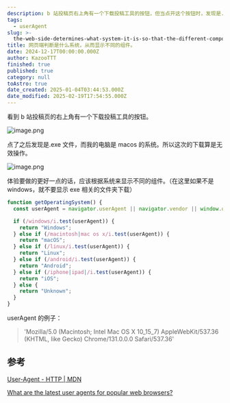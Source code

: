```yaml
---
description: b 站投稿页右上角有一个下载投稿工具的按钮，但当点开这个按钮时，发现是.exe文件，目前我的电脑使用的是macos系统。
tags:
  - userAgent
slug: >-
  the-web-side-determines-what-system-it-is-so-that-the-different-components-are-displayed
title: 网页端判断是什么系统，从而显示不同的组件。
date: 2024-12-17T00:00:00.000Z
author: KazooTTT
finished: true
published: true
category: null
toAstro: true
date_created: 2025-01-04T03:44:53.000Z
date_modified: 2025-02-19T17:54:55.000Z
---
```


看到 b 站投稿页的右上角有一个下载投稿工具的按钮。

![image.png](<https://pictures.kazoottt.top/2024/12/20241211-20241211213004.png>)

点了之后发现是.exe 文件，而我的电脑是 macos 的系统。所以这次的下载算是无效操作。

![image.png](<https://pictures.kazoottt.top/2024/12/20241211-20241211211526.png>)

体验要做的更好一点的话，应该根据系统来显示不同的组件。（在这里如果不是 windows，就不要显示 exe 相关的文件夹下载）

``` js
function getOperatingSystem() {
  const userAgent = navigator.userAgent || navigator.vendor || window.opera;

  if (/windows/i.test(userAgent)) {
    return "Windows";
  } else if (/macintosh|mac os x/i.test(userAgent)) {
    return "macOS";
  } else if (/linux/i.test(userAgent)) {
    return "Linux";
  } else if (/android/i.test(userAgent)) {
    return "Android";
  } else if (/iphone|ipad|/i.test(userAgent)) {
    return "iOS";
  } else {
    return "Unknown";
  }
}
```

userAgent 的例子：

> 'Mozilla/5.0 (Macintosh; Intel Mac OS X 10_15_7) AppleWebKit/537.36 (KHTML, like Gecko) Chrome/131.0.0.0 Safari/537.36'

## 参考

[User-Agent - HTTP \| MDN](<https://developer.mozilla.org/en-US/docs/Web/HTTP/Headers/User-Agent>)

[What are the latest user agents for popular web browsers?](<https://www.whatismybrowser.com/guides/the-latest-user-agent/>)
